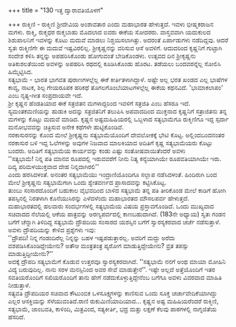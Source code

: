 +++
title = "130 ಇತ್ತ ದ್ವಾರಾವತಿಯೊಳಗೆ"

+++
ರುಕ್ಮಿಣಿ - ರುಕ್ಮಿಣಿ ಶ್ರೀದೇವಿಯ ಅಂಶಾವತಾರ ಎಂದು ಮಹಾಭಾರತ ಹೇಳುತ್ತದೆ. ಇವಳು ಭೀಷ್ಮಕರಾಜನ ಮಗಳು. ರುಕ್ಮಿ, ರುಕ್ಮಧರ ರುಕ್ಮಬಾಹು ಮೊದಲಾದ ಐವರು ಈಕೆಯ ಸೋದರರು. ವಾಸ್ತವವಾಗಿ ಯದುಕುಲದ ಶಿಶುಪಾಲನಿಗೆ ಇವಳನ್ನು ಕೊಟು ಮದುವೆ ಮಾಡಲು ನಿಶ್ಚಯಿಸಲಾಗಿತ್ತು. ಅದರಂತೆ ಏರ್ಪಾಡುಗಳು ನಡೆದಿದ್ದವು. ಆದರೆ ಸ್ವತಃ ರುಕ್ಮಿಣಿಗೇ ಈ ಮದುವೆ ಇಷ್ಟವಿರಲಿಲ್ಲ. ಶ್ರೀಕೃಷ್ಣನನ್ನು ವರಿಸುವ ಆಸೆ ಅವಳಿಗೆ. ಆದುದರಿಂದ ಕೃಷ್ಣನಿಗೆ ಗುಟ್ಟಾಗಿ ಸಂದೇಶ ಕಳಿಸಿ ತನ್ನನ್ನು ಅಪಹರಿಸಿಕೊಂಡು ಹೋಗುವಂತೆ ಬೇಡಿಕೊಂಡಳು. ಉತ್ಸವದ ದಿನ ಶ್ರೀಕೃಷ್ಣನು ಅತಿಕುಶಲತೆಯಿಂದ ಅವಳನ್ನು ಅಪಹರಿಸಿ ರಥದಲ್ಲಿ ಕೂಡಿಸಿಕೊಂಡು ಹೊರಟ. ತಡೆಯಲು ಬಂದವರನ್ನೆಲ್ಲ ಸೋಲಿಸಿ ಹಿಮ್ಮೆಟ್ಟಿಸಿದ.  
ಸತ್ಯಭಾಮೆ - ಭಾರತ ಭಾಗವತ ಪುರಾಣಗಳಲ್ಲೆಲ್ಲ ಈಕೆ ಕೀರ್ತಿತಳಾಗಿದ್ದಾಳೆ. ಅಷ್ಟೇ ಅಲ್ಲ ಭರತ ಖಂಡದ ಎಲ್ಲ ಭಾಷೆಗಳ ಕಾವ್ಯ, ನಾಟಕ, ಶಿಲ್ಪ ಗೇಯರೂಪಕ ಹರಿಕಥೆ ತೊಗಲಗೊಂಬೆಯಾಟಗಳಲ್ಲೆಲ್ಲ ಈಕೆಯ ಕಥನವಿದೆ. 'ಭಾಮಾಕಲಾಪಂ' ಎಂಬ ನೃತ್ಯ-ಗೀತ ಸಂಪ್ರದಾಯವೇ ಇದೆ.   
ಶ್ರೀ ಕೃಷ್ಣನ ಹೆಂಡತಿಯಾದ ಈಕೆ ಸತ್ರಜಿತನ ಮಗಳಾದ್ದರಿಂದ ಇವಳಿಗೆ ಸತ್ರಜಿತಿ ಎಂಬ ಹೆಸರೂ ಇದೆ. ಸ್ಯಮಂತಕಮಣಿಯನ್ನು ಹುಡುಕಿ ಅದನ್ನು ಸತ್ರಜಿತನಿಗೆ ತಲುಪಿಸಿ ಅಪವಾದದಿಂದ ಮುಕ್ತನಾದ ಕೃಷ್ಣನಿಗೆ ಸತ್ರಾಜಿತನು ತನ್ನ ಮಗಳನ್ನು ಕೊಟ್ಟು ಮದುವೆ ಮಾಡಿದ. ಕೃಷ್ಣನ ಅಷ್ಟಮಹಿಷಿಯರಲ್ಲಿ ಒಬ್ಬಳಾದ ಸತ್ಯಭಾಮೆಗೂ ರುಕ್ಮಿಣಿಗೂ ಇದ್ದ ಸ್ಪರ್ದಾ ಮನೋಭವವನ್ನು ಚಿತ್ರಿಸುವ ಅನೇಕ ಕಥೆಗಳೇ ಹುಟ್ಟಿಕೊಂಡಿವೆ.  
ನರಕಾಸುರನನ್ನು ಕೊಂದ ಮೇಲೆ ಶ್ರೀಕೃಷ್ಣನು ಸತ್ಯಭಾಮೆಯೊಂದಿಗೆ ದೇವಲೋಕಕ್ಕೆ ಭೇಟಿ ಕೊಟ್ಟ. ಅಲ್ಲಿಂದಬಂದನಂತರ ನರಕಾಸುರ ಬಳಿ ಇದ್ದ ಓಲೆಗಳನ್ನು ಅವುಗಳ ನಿಜವಾದ ಮಾಲಕಿಯಾದ ಅದಿತಿಗೆ ಕೃಷ್ಣ ಸತ್ಯಭಾಮೆಯರು ಕೊಟ್ಟು ಬಂದರು. ಅದಿತಿಗೆ ಸತ್ಯಭಾಮೆಯ ಕಾರ್ಯವನ್ನು ಕಂಡು ಎಷ್ಟು ಸಂತೋಷವಾಯಿತೆಂದರೆ ಅವಳು  
''ಸತ್ಯಭಾಮೆ! ನಿನ್ನ ಪತಿ ಮಾನವ ರೂಪದಲ್ಲಿ ಇರುವವರೆಗೆ ನೀನು ನಿತ್ಯ ಕನ್ಯೆಯಾಗಿಯೇ ರೂಪವತಿಯಾಗಿಯೇ ಇರು. ದಿವ್ಯ ಪರಿಮಳಯುಕ್ತವಾದ ದೇಹ ನಿನ್ನದಾಗಿರಲಿ''  
ಎಂದು ಹರಸಿದಳಂತೆ. ಅನಂತರ ಸತ್ಯಭಾಮೆಯು ಇಂದ್ರಾಣಿಯೊಂದಿಗೂ ಸಲ್ಲಾಪ ನಡೆಸಿದಳಂತೆ. ಹಿಂದಿರುಗಿ ಬಂದ ಮೇಲೆ ಶ್ರೀಕೃಷ್ಣನು ಸತ್ಯಭಾಮೆಗಾಗಿ ಒಂದು ಶ್ವೇತವರ್ಣದ ಪ್ರಾಸಾದವನ್ನು ಕಟ್ಟಿಸಿಕೊಟ್ಟ.  
ತುಂಬು ಸಂಸಾರದೊಂದಿಗೆ ಬಹುಕಾಲ ವೈಭವದಿಂದ ಬಾಳಿದ ಸತ್ಯಭಾಮೆ ತನ್ನ ಪತಿ ತೀರಿಕೊಂಡ ಮೇಲೆ ಕಾಡಿಗೆ ಹೋಗಿ ತಪಸ್ಸಿನಲ್ಲಿ ನಿರತಳಾಗಿ ಕೊನೆಯುಸಿರನ್ನು ಎಳೆದಳೆಂದು ಮಹಾಭಾರತದ ಮೌಸಲಪರ್ವ ಹೇಳುತ್ತದೆ.  
ಮಹಾಭಾರತದಲ್ಲಿ ಹಲವಾರು ಸಂದರ್ಭಗಳಲ್ಲಿ ಸತ್ಯಭಾಮೆಯ ವಿಷಯ ಪ್ರಸ್ತಾವಗೊಂಡಿದೆ. ಒಂದು ಮುಖ್ಯವಾದ ಸಚಿವಾದದ ನೆಲೆಯಲ್ಲಿ ಆಕೆಯ ಪಾತ್ರವನ್ನು ಅರಣ್ಯಪರ್ವದಲ್ಲಿ ಕಾಣಬಹುದಾಗಿದೆ. (183ನೇ ಅಧ್ಯಾಯ) ಸ್ವತಃ ಗಂಡನ ಬಗೆಗೆ ಚೆನ್ನಾಗಿ ತಿಳಿದಿದ್ದ ಸತ್ಯಭಾಮೆ ದ್ರೌಪದಿಯ ಸಂಸಾರದ ಯಶಸ್ಸಿನ ಬಗೆಗೆ ಸ್ವಾರಸ್ಯಕರವಾದ ಚರ್ಚೆ ನಡೆಸುತ್ತಾಳೆ. ಅವಳು ದ್ರೌಪದಿಯನ್ನು ಕೇಳಿದ ಪ್ರಶ್ನೆಗಳು ಇವು:  
''ದ್ರೌಪದಿ! ನಿನ್ನ ಗಂಡಂದಿರೆಲ್ಲ ನಿನ್ನನ್ನು ಬಹಳ ಇಷ್ಟಪಡುತ್ತಾರಲ್ಲ. ಅವರಿಗೆ ಮದ್ದು  ಅರೆದು ವಶಪಡಿಸಿಕೊಂಡಿದ್ದೇಯೇನು? ಅತೌಆ ಮಂತ್ರತಂತ್ರ ಪ್ಯರೋಗ ಮಾಡುತ್ತಿದ್ದೇಯೇನು? ವ್ರತ ತಪಸ್ಸು ಮಾಡುತ್ತಿದ್ದೀಯೇನು?''  
ಅದಕ್ಕೆ ದ್ರೌಪದಿ ಸತ್ಯಭಾಮೆಗೆ ಕೊಡುವ ಉತ್ತರವೂ ಸ್ವಾರಸ್ಯಕರವಾಗಿದೆ. ''ಸತ್ಯಭಾಮೆ ನನಗೆ ಅಂಥ ಮಾಯಾ ಮೋಹಿನಿ ವಿದ್ಯೆ ಬರುವುದಿಲ್ಲ. ನಾನು ಸರಳ ಮನಸ್ಸಿನಿಂದ ಅವರ ಸೇವೆ ಮಾಡುತ್ತೇನೆ''. ಇಷ್ಟೇ ಅಲ್ಲದೆ ಅತ್ತೆಯೊಂದಿಗೆ ಇತರ ಸವತಿಯರೊಂದಿಗೆ ಸಖಿಯರೊಂದಿಗೆ ತಾನು ಹೇಗೆ ನಡೆದುಕೊಳ್ಳುತ್ತಿದ್ದೇನೆಂಬ ಬಗೆಗೂ ಅವಳು ವಿವರವಾದ ಮಾಹಿತಿ ನೀಡುತ್ತಾಳೆ.  
ಸತ್ಯವತಿ ದ್ರೌಪದಿಯರ ಸಚಿವಾದ ಕೌಟುಂಬಿಕ ಒಳಸೂಕ್ಷ್ಮಗಳನ್ನು ಕಾಣಿಸುವ ಒಂದು ಸೂಕ್ತ ಚರ್ಚಾವೇದಿಕೆಯಾಗಿದ್ದು ಎಲ್ಲರ ಆಸಕ್ತಿಯನ್ನು ಸೆಳೆಯುವಂತಿದೆ.ರಾಣಿ ರುಕುಮಿಣಿಯಾದಿಯಾದ… ಕೃಷ್ಣನ ಅಷ್ಟ ಮಹಿಷಿಯರೆಂದರೆ ರುಕ್ಮಿಣಿ, ಸತ್ಯಭಾಮೆ, ಜಾಂಬವತಿ, ಕಾಳಿಂದಿ, ಮಿತ್ರವಿಂದ, ಸತ್ಯಕೀರ್ತಿ, ಭದ್ರ ಮತ್ತು ಲಕ್ಷಣೆ ಕೆಲವು ಪಾಠಗಳಲ್ಲಿ ನಾಗ್ನಜಿತೆಯ ಹೆಸರಿದೆ.